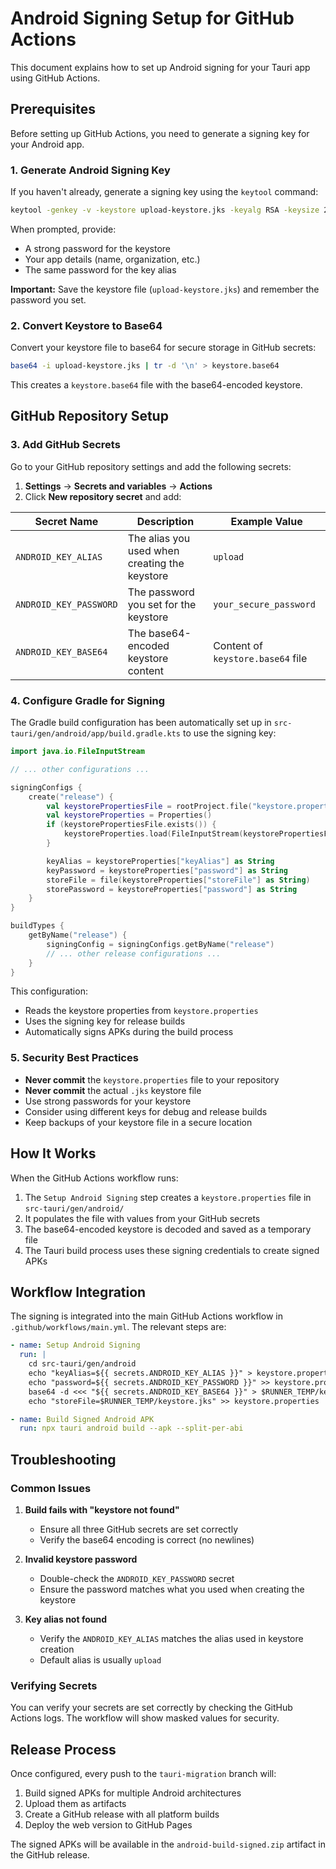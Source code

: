 # Android Signing Setup for GitHub Actions

This document explains how to set up Android signing for your Tauri app using GitHub Actions.

## Prerequisites

Before setting up GitHub Actions, you need to generate a signing key for your Android app.

### 1. Generate Android Signing Key

If you haven't already, generate a signing key using the `keytool` command:

```bash
keytool -genkey -v -keystore upload-keystore.jks -keyalg RSA -keysize 2048 -validity 10000 -alias upload
```

When prompted, provide:

- A strong password for the keystore
- Your app details (name, organization, etc.)
- The same password for the key alias

**Important:** Save the keystore file (`upload-keystore.jks`) and remember the password you set.

### 2. Convert Keystore to Base64

Convert your keystore file to base64 for secure storage in GitHub secrets:

```bash
base64 -i upload-keystore.jks | tr -d '\n' > keystore.base64
```

This creates a `keystore.base64` file with the base64-encoded keystore.

## GitHub Repository Setup

### 3. Add GitHub Secrets

Go to your GitHub repository settings and add the following secrets:

1. **Settings** → **Secrets and variables** → **Actions**
2. Click **New repository secret** and add:

| Secret Name            | Description                                   | Example Value                     |
| ---------------------- | --------------------------------------------- | --------------------------------- |
| `ANDROID_KEY_ALIAS`    | The alias you used when creating the keystore | `upload`                          |
| `ANDROID_KEY_PASSWORD` | The password you set for the keystore         | `your_secure_password`            |
| `ANDROID_KEY_BASE64`   | The base64-encoded keystore content           | Content of `keystore.base64` file |

### 4. Configure Gradle for Signing

The Gradle build configuration has been automatically set up in `src-tauri/gen/android/app/build.gradle.kts` to use the signing key:

```kotlin
import java.io.FileInputStream

// ... other configurations ...

signingConfigs {
    create("release") {
        val keystorePropertiesFile = rootProject.file("keystore.properties")
        val keystoreProperties = Properties()
        if (keystorePropertiesFile.exists()) {
            keystoreProperties.load(FileInputStream(keystorePropertiesFile))
        }

        keyAlias = keystoreProperties["keyAlias"] as String
        keyPassword = keystoreProperties["password"] as String
        storeFile = file(keystoreProperties["storeFile"] as String)
        storePassword = keystoreProperties["password"] as String
    }
}

buildTypes {
    getByName("release") {
        signingConfig = signingConfigs.getByName("release")
        // ... other release configurations ...
    }
}
```

This configuration:

- Reads the keystore properties from `keystore.properties`
- Uses the signing key for release builds
- Automatically signs APKs during the build process

### 5. Security Best Practices

- **Never commit** the `keystore.properties` file to your repository
- **Never commit** the actual `.jks` keystore file
- Use strong passwords for your keystore
- Consider using different keys for debug and release builds
- Keep backups of your keystore file in a secure location

## How It Works

When the GitHub Actions workflow runs:

1. The `Setup Android Signing` step creates a `keystore.properties` file in `src-tauri/gen/android/`
2. It populates the file with values from your GitHub secrets
3. The base64-encoded keystore is decoded and saved as a temporary file
4. The Tauri build process uses these signing credentials to create signed APKs

## Workflow Integration

The signing is integrated into the main GitHub Actions workflow in `.github/workflows/main.yml`. The relevant steps are:

```yaml
- name: Setup Android Signing
  run: |
    cd src-tauri/gen/android
    echo "keyAlias=${{ secrets.ANDROID_KEY_ALIAS }}" > keystore.properties
    echo "password=${{ secrets.ANDROID_KEY_PASSWORD }}" >> keystore.properties
    base64 -d <<< "${{ secrets.ANDROID_KEY_BASE64 }}" > $RUNNER_TEMP/keystore.jks
    echo "storeFile=$RUNNER_TEMP/keystore.jks" >> keystore.properties

- name: Build Signed Android APK
  run: npx tauri android build --apk --split-per-abi
```

## Troubleshooting

### Common Issues

1. **Build fails with "keystore not found"**
   - Ensure all three GitHub secrets are set correctly
   - Verify the base64 encoding is correct (no newlines)

2. **Invalid keystore password**
   - Double-check the `ANDROID_KEY_PASSWORD` secret
   - Ensure the password matches what you used when creating the keystore

3. **Key alias not found**
   - Verify the `ANDROID_KEY_ALIAS` matches the alias used in keystore creation
   - Default alias is usually `upload`

### Verifying Secrets

You can verify your secrets are set correctly by checking the GitHub Actions logs. The workflow will show masked values for security.

## Release Process

Once configured, every push to the `tauri-migration` branch will:

1. Build signed APKs for multiple Android architectures
2. Upload them as artifacts
3. Create a GitHub release with all platform builds
4. Deploy the web version to GitHub Pages

The signed APKs will be available in the `android-build-signed.zip` artifact in the GitHub release.
